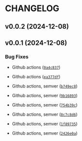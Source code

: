 # CHANGELOG


## v0.0.2 (2024-12-08)


## v0.0.1 (2024-12-08)

### Bug Fixes

- Github actions
  ([`0a4c837`](https://github.com/makermotion/tldl/commit/0a4c83707549673484515dfad7923659707a84c6))

- Github actions
  ([`ea377df`](https://github.com/makermotion/tldl/commit/ea377df12d5feb1321a16874e09716a77eccd88d))

- Github actions, semver
  ([`b749ec8`](https://github.com/makermotion/tldl/commit/b749ec82dc63e70d6df9d087ff5a557ed723d7be))

- Github actions, semver
  ([`9b16893`](https://github.com/makermotion/tldl/commit/9b16893af244f60c54d5c8b2dc618dd6aa3af89b))

- Github actions, semver
  ([`754b39c`](https://github.com/makermotion/tldl/commit/754b39c2cd0a97058314b46d079837507a9862b8))

- Github actions, semver
  ([`8c7c8d6`](https://github.com/makermotion/tldl/commit/8c7c8d66149d93fa6697643d0800ae320186809c))

- Github actions, semver
  ([`1f89735`](https://github.com/makermotion/tldl/commit/1f89735bd09b33e81e2126277ad70019702e6ce0))

- Github actions, semver
  ([`2426e0a`](https://github.com/makermotion/tldl/commit/2426e0ae33b5b0df4dfe193d618610812fd9ceb3))
